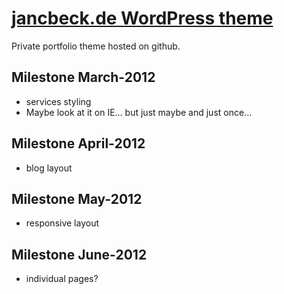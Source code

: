 # [jancbeck.de WordPress theme](http://www.jancbeck.de/)

Private portfolio theme hosted on github.

## Milestone March-2012

* services styling
* Maybe look at it on IE… but just maybe and just once…

## Milestone April-2012
* blog layout

## Milestone May-2012
* responsive layout

## Milestone June-2012
* individual pages?